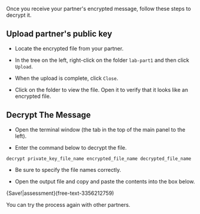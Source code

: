 Once you receive your partner's encrypted message, follow these steps to decrypt it.

## Upload partner's public key
 - Locate the encrypted file from your partner. 
 - In the tree on the left, right-click on the folder `lab-part1` and then click ```Upload```.

 - When the upload is complete, click ```Close```. 
  - Click on the folder to view the file. Open it to verify that it looks like an encrypted file.

## Decrypt The Message
 - Open the terminal window (the tab in the top of the main panel to the left).

 - Enter the command below to decrypt the file.

```
decrypt private_key_file_name encrypted_file_name decrypted_file_name
```
 - Be sure to specify the file names correctly.

 - Open the output file and copy and paste the contents into the box below.

{Save!|assessment}(free-text-3356212759)

You can try the process again with other partners.

